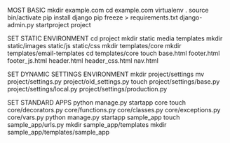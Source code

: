 MOST BASIC
mkdir example.com
cd example.com
virtualenv .
source bin/activate
pip install django
pip freeze > requirements.txt
django-admin.py startproject project

SET STATIC ENVIRONMENT
cd project
mkdir static media templates
mkdir static/images static/js static/css 
mkdir templates/core mkdir templates/email-templates
cd templates/core
touch base.html footer.html footer_js.html header.html header_css.html nav.html

SET DYNAMIC SETTINGS ENVIRONMENT
mkdir project/settings
mv project/settings.py project/old_settings.py
touch project/settings/base.py project/settings/local.py project/settings/production.py

SET STANDARD APPS
python manage.py startapp core
touch core/decorators.py core/functions.py core/classes.py core/exceptions.py core/vars.py
python manage.py startapp sample_app
touch sample_app/urls.py
mkdir sample_app/templates
mkdir sample_app/templates/sample_app